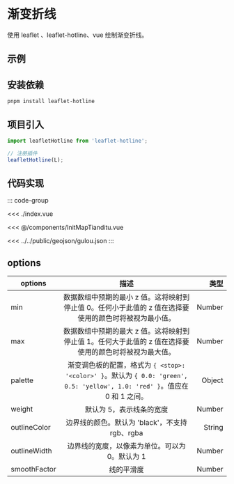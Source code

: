 <script setup>
import demo from './index.vue'
</script>

# 渐变折线

使用 leaflet 、leaflet-hotline、vue 绘制渐变折线。

## 示例

<demo></demo>

## 安装依赖

```shell
pnpm install leaflet-hotline
```

## 项目引入
```js
import leafletHotline from 'leaflet-hotline';

// 注册插件
leafletHotline(L);
```

## 代码实现

::: code-group

<<< ./index.vue

<<< @/components/InitMapTianditu.vue

<<< ../../public/geojson/gulou.json
:::

## options

| options      |                                                  描述                                                  |     类型 |
|--------------|:----------------------------------------------------------------------------------------------------:|-------:|
| min          |                       数据数组中预期的最小 z 值。这将映射到停止值 0。任何小于此值的 z 值在选择要使用的颜色时将被视为最小值。                        | Number |
| max          |                       数据数组中预期的最大 z 值。这将映射到停止值 1。任何大于此值的 z 值在选择要使用的颜色时将被视为最大值。                        | Number |
| palette      | 渐变调色板的配置，格式为 `{ <stop>: '<color>' }`。默认为 `{ 0.0: 'green', 0.5: 'yellow', 1.0: 'red' }`。值应在 0 和 1 之间。 | Object |
| weight       |                                            默认为 5，表示线条的宽度                                             | Number |
| outlineColor |                                    边界线的颜色。默认为 'black'，不支持rgb、rgba                                    | String |
| outlineWidth |                                      边界线的宽度，以像素为单位。可以为 0。默认为 1                                       | Number |
| smoothFactor |                                                线的平滑度                                                 | Number |
